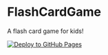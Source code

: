# FlashCardGame
A flash card game for kids!

[![Deploy to GitHub Pages](https://github.com/codemonkey85/FlashCardGame/actions/workflows/main.yml/badge.svg)](https://github.com/codemonkey85/FlashCardGame/actions/workflows/main.yml)

